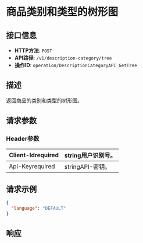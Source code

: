 # 商品类别和类型的树形图

## 接口信息

- **HTTP方法**: `POST`
- **API路径**: `/v1/description-category/tree`
- **操作ID**: `operation/DescriptionCategoryAPI_GetTree`

## 描述

返回商品的类别和类型的树形图。

## 请求参数

### Header参数

| Client-Idrequired | string用户识别号。 |
|---|---|
| Api-Keyrequired | stringAPI-密钥。 |

## 请求示例

```json
{
  "language": "DEFAULT"
}
```

## 响应
